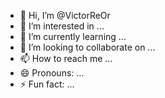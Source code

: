 - 👋 Hi, I’m @VictorReOr
- 👀 I’m interested in ...
- 🌱 I’m currently learning ...
- 💞️ I’m looking to collaborate on ...
- 📫 How to reach me ...
- 😄 Pronouns: ...
- ⚡ Fun fact: ...

<!---
VictorReOr/VictorReOr is a ✨ special ✨ repository because its `README.md` (this file) appears on your GitHub profile.
You can click the Preview link to take a look at your changes.
--->
